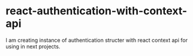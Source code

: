 # react-authentication-with-context-api
I am creating instance of authentication structer with react context api for using in next projects.
